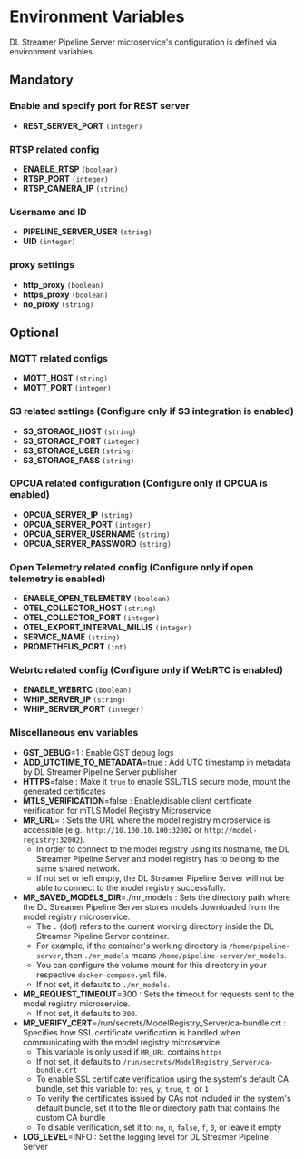 # Environment Variables
DL Streamer Pipeline Server microservice's configuration is defined via environment variables.

## Mandatory 
### Enable and specify port for REST server 
- **REST_SERVER_PORT** `(integer)`

### RTSP related config
- **ENABLE_RTSP** `(boolean)`
- **RTSP_PORT** `(integer)`
- **RTSP_CAMERA_IP** `(string)`

### Username and ID 
- **PIPELINE_SERVER_USER** `(string)`
- **UID** `(integer)`

### proxy settings
- **http_proxy** `(boolean)`
- **https_proxy** `(boolean)`
- **no_proxy** `(string)` 

## Optional

### MQTT related configs 
- **MQTT_HOST** `(string)`
- **MQTT_PORT** `(integer)`

### S3 related settings (Configure only if S3 integration is enabled)
- **S3_STORAGE_HOST** `(string)`
- **S3_STORAGE_PORT** `(integer)` 
- **S3_STORAGE_USER** `(string)` 
- **S3_STORAGE_PASS** `(string)`

### OPCUA related configuration (Configure only if OPCUA is enabled)
- **OPCUA_SERVER_IP** `(string)`
- **OPCUA_SERVER_PORT** `(integer)`
- **OPCUA_SERVER_USERNAME** `(string)`
- **OPCUA_SERVER_PASSWORD** `(string)`

### Open Telemetry related config (Configure only if open telemetry is enabled)
- **ENABLE_OPEN_TELEMETRY** `(boolean)`
- **OTEL_COLLECTOR_HOST** `(string)`
- **OTEL_COLLECTOR_PORT** `(integer)`
- **OTEL_EXPORT_INTERVAL_MILLIS** `(integer)`
- **SERVICE_NAME** `(string)`
- **PROMETHEUS_PORT** `(int)`

### Webrtc related config (Configure only if WebRTC is enabled)
- **ENABLE_WEBRTC** `(boolean)`
- **WHIP_SERVER_IP** `(string)`
- **WHIP_SERVER_PORT** `(integer)`

### Miscellaneous env variables 
- **GST_DEBUG**=1 : Enable GST debug logs
- **ADD_UTCTIME_TO_METADATA**=true : Add UTC timestamp in metadata by DL Streamer Pipeline Server publisher
- **HTTPS**=false : Make it `true` to enable SSL/TLS secure mode, mount the generated certificates
- **MTLS_VERIFICATION**=false : Enable/disable client certificate verification for mTLS Model Registry Microservice
- **MR_URL**= : Sets the URL where the model registry microservice is accessible (e.g., `http://10.100.10.100:32002` or `http://model-registry:32002`).
  - In order to connect to the model registry using its hostname, the DL Streamer Pipeline Server and model registry has to belong to the same shared network.
  - If not set or left empty, the DL Streamer Pipeline Server will not be able to connect to the model registry successfully.
- **MR_SAVED_MODELS_DIR**=./mr_models : Sets the directory path where the DL Streamer Pipeline Server stores models downloaded from the model registry microservice.
  - The `.` (dot) refers to the current working directory inside the DL Streamer Pipeline Server container.  
  - For example, if the container's working directory is `/home/pipeline-server`, then `./mr_models` means `/home/pipeline-server/mr_models`.  
  - You can configure the volume mount for this directory in your respective `docker-compose.yml` file.
  - If not set, it defaults to `./mr_models`.
- **MR_REQUEST_TIMEOUT**=300 : Sets the timeout for requests sent to the model registry microservice.
  - If not set, it defaults to `300`.
- **MR_VERIFY_CERT**=/run/secrets/ModelRegistry_Server/ca-bundle.crt : Specifies how SSL certificate verification is handled when communicating with the model registry microservice.  
  - This variable is only used if `MR_URL` contains `https`
  - If not set, it defaults to `/run/secrets/ModelRegistry_Server/ca-bundle.crt`
  - To enable SSL certificate verification using the system's default CA bundle, set this variable to: `yes`, `y`, `true`, `t`, or `1`
  - To verify the certificates issued by CAs not included in the system's default bundle, set it to the file or directory path that contains the custom CA bundle
  - To disable verification, set it to: `no`, `n`, `false`, `f`, `0`, or leave it empty
- **LOG_LEVEL**=INFO : Set the logging level for DL Streamer Pipeline Server